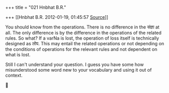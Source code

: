 +++
title = "021 Hnbhat B.R."

+++
[[Hnbhat B.R.	2012-01-19, 01:45:57 [Source](https://groups.google.com/g/samskrita/c/mFZcPyTVGKg)]]



You should know from the operations. There is no difference in the संज्ञा at all. The only difference is by the difference in the operations of the related rules. So what? If a varNa is lost, the operation of loss itself is technically designed as लोप. This may entail the related operations or not depending on the conditions of operations for the relevant rules and not dependent on what is lost.

  

Still I can't understand your question. I guess you have some how misunderstood some word new to your vocabulary and using it out of context.



